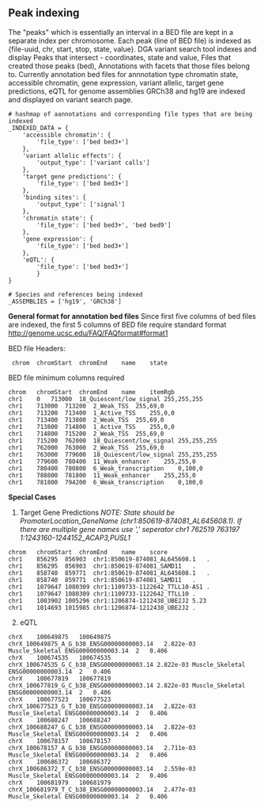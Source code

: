 
## Peak indexing

The "peaks" which is essentially an interval in a BED file are kept in a separate index per chromosome. Each peak (line of BED file) is indexed as {file-uuid, chr, start, stop, state, value}. DGA variant search tool indexes and display Peaks that intersect - coordinates, state and value, Files that created those peaks (bed), Annotations with facets that those files belong to. Currently annotation bed files for annnotation type chromatin state, accessible chromatin, gene expression,  variant allelic,  target gene predictions, eQTL for genome assemblies GRCh38 and hg19 are indexed and displayed on variant search page.

```
# hashmap of aannotations and corresponding file types that are being indexed                                                                                
_INDEXED_DATA = {
    'accessible chromatin': {
        'file_type': ['bed bed3+']
    },
    'variant allelic effects': {
        'output_type': ['variant calls']
    },
    'target gene predictions': {
        'file_type': ['bed bed3+']
    },
    'binding sites': {
        'output_type': ['signal']
    },
    'chromatin state': {
        'file_type': ['bed bed3+', 'bed bed9']
    },
    'gene expression': {
        'file_type': ['bed bed3+']
    },
    'eQTL': {
        'file_type': ['bed bed3+']
        }
}

# Species and references being indexed                                                                                                                       
_ASSEMBLIES = ['hg19', 'GRCh38']
```


**General format for annotation bed files** 
Since first five columns of bed files are indexed, the first 5 columns of BED file require standard format http://genome.ucsc.edu/FAQ/FAQformat#format1 

BED file Headers:
```
 chrom	chromStart	chromEnd	name	state
```

BED file minimum columns required
```
chrom	chromStart	chromEnd	name	itemRgb
chr1	0	713000	18_Quiescent/low_signal	255,255,255
chr1	713000	713200	2_Weak_TSS	255,69,0
chr1	713200	713400	1_Active_TSS	255,0,0
chr1	713400	713800	2_Weak_TSS	255,69,0
chr1	713800	714800	1_Active_TSS	255,0,0
chr1	714800	715200	2_Weak_TSS	255,69,0
chr1	715200	762000	18_Quiescent/low_signal	255,255,255
chr1	762000	763000	2_Weak_TSS	255,69,0
chr1	763000	779600	18_Quiescent/low_signal	255,255,255
chr1	779600	780400	11_Weak_enhancer	255,255,0
chr1	780400	780800	6_Weak_transcription	0,100,0
chr1	780800	781800	11_Weak_enhancer	255,255,0
chr1	781800	794200	6_Weak_transcription	0,100,0
```

**Special Cases**
1) Target Gene Predictions
*NOTE: State should be PromoterLocation_GeneName (chr1:850619-874081_AL645608.1). If there are multiple gene names use ',' seperator chr1	762519	763197	1:1243160-1244152_ACAP3,PUSL1*
```
chrom	chromStart	chromEnd	name	score
chr1	856295	856903	chr1:850619-874081_AL645608.1	.
chr1	856295	856903	chr1:850619-874081_SAMD11	.
chr1	858740	859771	chr1:850619-874081_AL645608.1	.
chr1	858740	859771	chr1:850619-874081_SAMD11	.
chr1	1079647	1080309	chr1:1109733-1122642_TTLL10-AS1	.
chr1	1079647	1080309	chr1:1109733-1122642_TTLL10	.
chr1	1003902	1005296	chr1:1206874-1212438_UBE2J2	5.23
chr1	1014693	1015985	chr1:1206874-1212438_UBE2J2	.
```

2) eQTL
```
chrX	100649875	100649875	chrX_100649875_A_G_b38_ENSG00000000003.14	2.822e-03	Muscle_Skeletal	ENSG00000000003.14	2	0.406
chrX	100674535	100674535	chrX_100674535_G_C_b38_ENSG00000000003.14 2.822e-03	Muscle_Skeletal	ENSG00000000003.14	2	0.406
chrX	100677819	100677819	chrX_100677819_G_C_b38_ENSG00000000003.14 2.822e-03	Muscle_Skeletal	ENSG00000000003.14	2	0.406
chrX	100677523	100677523	chrX_100677523_G_T_b38_ENSG00000000003.14	2.822e-03	Muscle_Skeletal	ENSG00000000003.14	2	0.406
chrX	100688247	100688247	chrX_100688247_G_C_b38_ENSG00000000003.14	2.822e-03	Muscle_Skeletal	ENSG00000000003.14	2	0.406
chrX	100678157	100678157	chrX_100678157_A_G_b38_ENSG00000000003.14	2.711e-03	Muscle_Skeletal	ENSG00000000003.14	2	0.406
chrX	100686372	100686372	chrX_100686372_T_C_b38_ENSG00000000003.14	2.559e-03	Muscle_Skeletal	ENSG00000000003.14	2	0.406
chrX	100681979	100681979	chrX_100681979_T_C_b38_ENSG00000000003.14	2.477e-03	Muscle_Skeletal	ENSG00000000003.14	2	0.406
```
